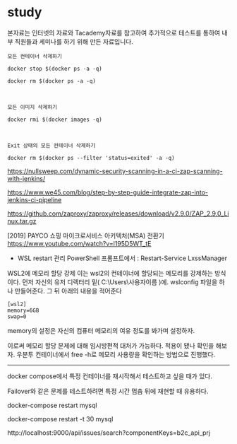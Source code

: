 # study

본자료는 인터넷의 자료와 Tacademy자료를 참고하여 추가적으로 테스트를 통하여 내부 직원들과 세미나를 하기 위해 만든 자료입니다.


```
모든 컨테이너 삭제하기

docker stop $(docker ps -a -q)

docker rm $(docker ps -a -q)



모든 이미지 삭제하기

docker rmi $(docker images -q)



Exit 상태의 모든 컨테이너 삭제하기

docker rm $(docker ps --filter 'status=exited' -a -q)
```


https://nullsweep.com/dynamic-security-scanning-in-a-ci-zap-scanning-with-jenkins/

https://www.we45.com/blog/step-by-step-guide-integrate-zap-into-jenkins-ci-pipeline

https://github.com/zaproxy/zaproxy/releases/download/v2.9.0/ZAP_2.9.0_Linux.tar.gz

[2019] PAYCO 쇼핑 마이크로서비스 아키텍처(MSA) 전환기
https://www.youtube.com/watch?v=l195D5WT_tE



* WSL restart
관리 PowerShell 프롬프트에서 : Restart-Service LxssManager



WSL2에 메모리 할당 강제
이는 wsl2의 컨테이너에 할당되는 메모리를 강제하는 방식이다. 먼저 자신의 유저 디렉터리 밑( C:\Users\사용자이름 )에. wslconfig 파일을 하나 만들어준다. 그 뒤 아래의 내용을 적어준다
 
```
[wsl2]
memory=6GB
swap=0
```

memory의 설정은 자신의 컴퓨터 메모리의 여유 정도를 봐가며 설정하자.

이로써 메모리 할당 문제에 대해 임시방편적 대처가 가능하다. 적용이 됐나 확인을 해보자. 우분투 컨테이너에서 free -h로 메모리 사용량을 확인하는 방법으로 진행했다.


---

docker compose에서 특정 컨테이너를 재시작해서 테스트하고 싶을 때가 있다.

Failover와 같은 문제를 테스트하려면 특정 시간 멈춤 뒤에 재현할 때 유용하다.

 

docker-compose restart mysql

docker-compose restart -t 30 mysql


http://localhost:9000/api/issues/search?componentKeys=b2c_api_prj

